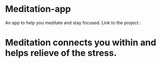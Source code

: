 # Meditation-app
An app to help you meditate and stay focused. Link to the project :

# Meditation connects you within and helps relieve of the stress.
